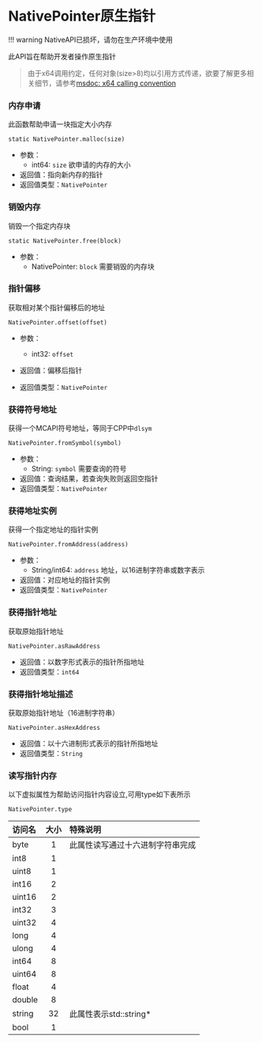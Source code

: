 # NativePointer原生指针

!!! warning
    NativeAPI已损坏，请勿在生产环境中使用

此API旨在帮助开发者操作原生指针

> 由于x64调用约定，任何对象(size>8)均以引用方式传递，欲要了解更多相关细节，请参考[msdoc: x64 calling convention](https://docs.microsoft.com/cpp/build/x64-calling-convention)

### 内存申请

此函数帮助申请一块指定大小内存

`static NativePointer.malloc(size)`

- 参数：
  - int64: `size`
    欲申请的内存的大小
- 返回值：指向新内存的指针
- 返回值类型：`NativePointer`



### 销毁内存

销毁一个指定内存块

`static NativePointer.free(block)`

- 参数：
  - NativePointer: `block`
    需要销毁的内存块



### 指针偏移

获取相对某个指针偏移后的地址

`NativePointer.offset(offset)`

- 参数：
  - int32: `offset`
    
- 返回值：偏移后指针
- 返回值类型：`NativePointer`



### 获得符号地址

获得一个MCAPI符号地址，等同于CPP中`dlsym`

`NativePointer.fromSymbol(symbol)`

- 参数：
  - String: `symbol`
    需要查询的符号
- 返回值：查询结果，若查询失败则返回空指针
- 返回值类型：`NativePointer`



### 获得地址实例

获得一个指定地址的指针实例

`NativePointer.fromAddress(address)`

- 参数：
  - String/int64: `address`
    地址，以16进制字符串或数字表示
- 返回值：对应地址的指针实例
- 返回值类型：`NativePointer`



### 获得指针地址

获取原始指针地址

`NativePointer.asRawAddress`
    
- 返回值：以数字形式表示的指针所指地址
- 返回值类型：`int64`



### 获得指针地址描述

获取原始指针地址（16进制字符串）

`NativePointer.asHexAddress`
    
- 返回值：以十六进制形式表示的指针所指地址
- 返回值类型：`String`



### 读写指针内存

以下虚拟属性为帮助访问指针内容设立,可用type如下表所示

`NativePointer.type`

| 访问名 | 大小  | 特殊说明                         |
| :----- | :---: | :------------------------------- |
| byte   |   1   | 此属性读写通过十六进制字符串完成 |
| int8   |   1   |                                  |
| uint8  |   1   |                                  |
| int16  |   2   |                                  |
| uint16 |   2   |                                  |
| int32  |   3   |                                  |
| uint32 |   4   |                                  |
| long   |   4   |                                  |
| ulong  |   4   |                                  |
| int64  |   8   |                                  |
| uint64 |   8   |                                  |
| float  |   4   |                                  |
| double |   8   |                                  |
| string |  32   | 此属性表示std::string*           |
| bool   |   1   |                                  |



